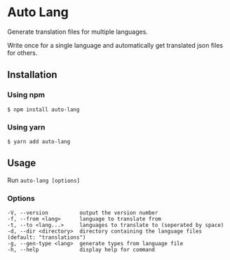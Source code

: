 # Auto Lang

Generate translation files for multiple languages.

Write once for a single language and automatically get translated json files for others.
## Installation
### Using npm
    $ npm install auto-lang
### Using yarn
    $ yarn add auto-lang

## Usage
Run `auto-lang [options]`

### Options

    -V, --version          output the version number
    -f, --from <lang>      language to translate from
    -t, --to <lang...>     languages to translate to (seperated by space)
    -d, --dir <directory>  directory containing the language files (default: "translations")
    -g, --gen-type <lang>  generate types from language file
    -h, --help             display help for command